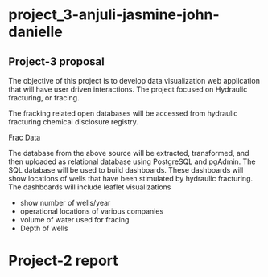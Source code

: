 # project_3-anjuli-jasmine-john-danielle

## Project-3 proposal

The objective of this project is to develop data visualization web application that will have user driven interactions. The project focused on Hydraulic fracturing, or fracing.

The fracking related open databases will be accessed from hydraulic fracturing chemical disclosure registry. 

[Frac Data](https://www.fracfocus.org/index.php?p=data-download)

The database from the above source will be extracted, transformed, and then uploaded as relational database using PostgreSQL and pgAdmin. The SQL database will be used to build dashboards. These dashboards will show locations of wells that have been  stimulated by hydraulic fracturing.  The dashboards will include leaflet visualizations
* show number of wells/year
* operational locations of various companies
* volume of water used for fracing
* Depth of wells

# Project-2 report
